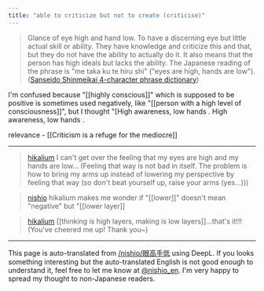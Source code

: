 ```yaml
---
title: "able to criticize but not to create (criticise)"
---
```


> Glance of eye high and hand low.
>  To have a discerning eye but little actual skill or ability. They have knowledge and criticize this and that, but they do not have the ability to actually do it. It also means that the person has high ideals but lacks the ability. The Japanese reading of the phrase is "me taka ku te hiru shi" ("eyes are high, hands are low"). ([Sanseido Shinmeikai 4-character phrase dictionary](https://dictionary.goo.ne.jp/word/%E7%9C%BC%E9%AB%98%E6%89%8B%E4%BD%8E/))

I'm confused because "[[highly conscious]]" which is supposed to be positive is sometimes used negatively, like "[[person with a high level of consciousness]]", but I thought "[High awareness, low hands . High awareness, low hands .

relevance
    - [[Criticism is a refuge for the mediocre]]

---

> [hikalium](https://x.com/hikalium/status/1841367918757695573) I can't get over the feeling that my eyes are high and my hands are low... (Feeling that way is not bad in itself. The problem is how to bring my arms up instead of lowering my perspective by feeling that way (so don't beat yourself up, raise your arms (yes...)))

> [nishio](https://x.com/nishio/status/1841368516177666521) hikalium makes me wonder if "[[lower]]" doesn't mean "negative" but "[[lower layer]]

> [hikalium](https://x.com/hikalium/status/1841371843284144558) [[thinking is high layers, making is low layers]]...that's it!!! (You've cheered me up! Thank you~)


---
This page is auto-translated from [/nishio/眼高手低](https://scrapbox.io/nishio/眼高手低) using DeepL. If you looks something interesting but the auto-translated English is not good enough to understand it, feel free to let me know at [@nishio_en](https://twitter.com/nishio_en). I'm very happy to spread my thought to non-Japanese readers.